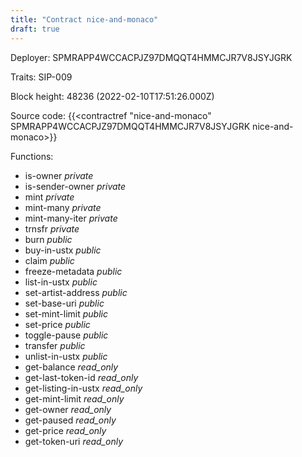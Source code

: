 ```yaml
---
title: "Contract nice-and-monaco"
draft: true
---
```

Deployer: SPMRAPP4WCCACPJZ97DMQQT4HMMCJR7V8JSYJGRK

Traits:
SIP-009 



Block height: 48236 (2022-02-10T17:51:26.000Z)

Source code: {{<contractref "nice-and-monaco" SPMRAPP4WCCACPJZ97DMQQT4HMMCJR7V8JSYJGRK nice-and-monaco>}}

Functions:

* is-owner _private_
* is-sender-owner _private_
* mint _private_
* mint-many _private_
* mint-many-iter _private_
* trnsfr _private_
* burn _public_
* buy-in-ustx _public_
* claim _public_
* freeze-metadata _public_
* list-in-ustx _public_
* set-artist-address _public_
* set-base-uri _public_
* set-mint-limit _public_
* set-price _public_
* toggle-pause _public_
* transfer _public_
* unlist-in-ustx _public_
* get-balance _read_only_
* get-last-token-id _read_only_
* get-listing-in-ustx _read_only_
* get-mint-limit _read_only_
* get-owner _read_only_
* get-paused _read_only_
* get-price _read_only_
* get-token-uri _read_only_
